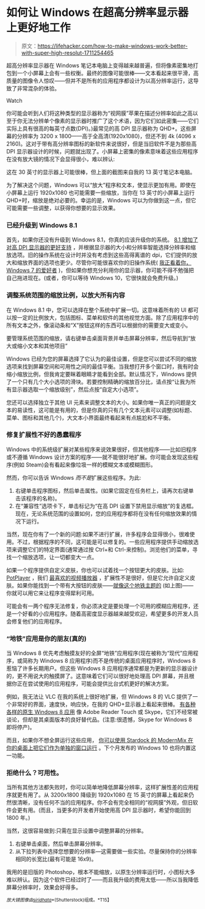 # 如何让 Windows 在超高分辨率显示器上更好地工作

> 原文：<https://lifehacker.com/how-to-make-windows-work-better-with-super-high-resolut-1711254465>

超高分辨率显示器在 Windows 笔记本电脑上变得越来越普遍，但将像素密集地打包到一个小屏幕上会有一些权衡。最终的图像可能很棒——文本看起来很平滑，高质量的图像令人惊叹——但并不是所有的应用程序都设计为以高分辨率运行，这导致了非常混杂的体验。

Watch

你可能会听到人们将这种类型的显示器称为“视网膜”苹果在描述分辨率如此之高以至于你无法分辨单个像素的显示器时推广了这个术语，因为它们如此密集——它们实际上具有很高的每英寸点数(DPI)。)最常见的高 DPI 显示器称为 QHD+。这些屏幕的分辨率为 3200 x 1800——高于全高清(1920x1080)，但还不到 4k (4096 x 2160)。这对于带有高分辨率图标的新软件来说很好，但是当旧软件不是为那些高 DPI 显示器设计的时候，问题就出现了。小屏幕上密集的像素意味着这些应用程序在没有放大镜的情况下会显得很小，难以辨认:

这在 30 英寸的显示器上可能很棒，但上面的截图来自我的 13 英寸笔记本电脑。

为了解决这个问题，Windows 可以“放大”程序和文本，使显示更加有用。即使在小屏幕上运行 1920x1080 也可能需要一些缩放，当你在 13 英寸的小屏幕上运行 QHD+时，缩放是绝对必要的。幸运的是，Windows 可以为你做到这一点，但它可能需要一些调整，以获得你想要的显示效果。

### 已经升级到 Windows 8.1

首先，如果你还没有升级到 Windows 8.1，你真的应该升级你的系统。 [8.1 增加了对高 DPI 显示器的更好支持](http://blogs.windows.com/bloggingwindows/2013/07/15/windows-8-1-dpi-scaling-enhancements/) ，并根据显示器的大小和分辨率智能选择分辨率和缩放选项。旧的操作系统在设计时并没有考虑到这些高得离谱的 dpi，它们提供的放大和缩放界面的选项也更少。尽管你可能很喜欢你的旧操作系统( [我正看着你，Windows 7 的爱好者](https://lifehacker.com/why-does-everyone-hate-windows-8-should-i-upgrade-5955229) )，但如果你想充分利用你的显示器，你可能不得不勉强把自己拖进现在。(或者，你可以等待 Windows 10，它很快就会免费升级。)

### 调整系统范围的缩放比例，以放大所有内容

在 Windows 8.1 中，您可以选择在整个系统中扩展一切。这意味着所有的 UI 都可以按一定的比例放大，包括图标、菜单和软件的其他视觉方面。除了应用程序中的所有文本之外，像滚动条和“X”按钮这样的东西可以根据你的需要变大或变小。

要管理系统范围的缩放，请右键单击桌面背景并单击屏幕分辨率，然后导航到“放大或缩小文本和其他项目”

Windows 已经为您的屏幕选择了它认为的最佳设置，但是您可以尝试不同的缩放选项来找到屏幕空间和可用性之间的最佳平衡。当我想打开多个窗口时，我有时会缩小缩放比例，但我肯定要眯着眼睛才能看到全部。默认情况下，Windows 提供了一个只有几个大小选项的滑块。若要控制精确的缩放百分比，请点按“让我为所有显示器选取一个缩放级别”，然后点按“自定大小选项”。

您还可以选择独立于其他 UI 元素来调整文本的大小。如果你唯一真正的问题是文本的易读性，这可能是有用的，但是你真的只有几个文本元素可以调整(如标题、菜单、图标和其他几个)，大文本小界面最终看起来有点尴尬和不平衡。

### 修复扩展性不好的愚蠢程序

Windows 中的系统级扩展对某些程序来说效果很好，但其他程序——比如旧程序或不遵循 Windows 设计方案的程序——就不能很好地扩展。你可能会发现这些程序(例如 Steam)会有看起来像垃圾一样的模糊文本或模糊图形。

然而，你可以告诉 Windows *而不是*扩展这些程序。为此:

1.  右键单击程序图标，然后单击属性。(如果它固定在任务栏上，请再次右键单击该程序的名称)。
2.  在“兼容性”选项卡下，单击标记为“在高 DPI 设置下禁用显示缩放”的复选框。现在，无论系统范围的设置如何，您的应用程序都将在没有任何缩放效果的情况下运行。

当然，现在你有了一个新的问题:如果不进行扩展，许多程序会显得很小，很难使用。不过，根据程序的不同，这可能是可以修复的。一些应用程序提供手动缩放选项来调整它们的特定界面(通常通过按 Ctrl+和 Ctrl-来控制)。浏览他们的菜单，寻找一个缩放选项，让一切都变大一点。

如果一个程序提供自定义皮肤，你也可以试着找一个按钮更大的皮肤。比如: [PotPlayer](https://potplayer.daum.net/) ，我们 [最喜欢的视频播放器](http://lifehacker.com/the-best-video-player-for-windows-5822672) ，扩展性不是很好，但是它允许自定义皮肤。如果你能找到一个带有大按钮的皮肤——[就像这个地铁主题的](http://daumpotplayer.com/skin-metro-x/) (如上图)——你就可以用它来让程序变得犀利可用。

可能会有一两个程序无法修复，你必须决定是要处理一个可用的模糊应用程序，还是一个好看的小应用程序。随着高密度显示器越来越受欢迎，希望更多的开发人员会修复他们的应用程序。

### “地铁”应用是你的朋友(真的)

当 Windows 8 优先考虑触摸友好的全屏“地铁”应用程序(现在被称为“现代”应用程序，或简称为 Windows 8 应用程序)而不是传统的桌面应用程序时，Windows 8 惹恼了许多长期用户。但这些 Windows 8 应用程序通常都是为更新的显示器设计的，更不用说大的触摸屏了。这意味着它们可以很好地处理高 DPI 屏幕，并且根据你正在尝试使用的应用程序，可能会提供比台式机更好的解决方案。

例如，我无法让 VLC 在我的系统上很好地扩展，但 Windows 8 的 VLC 提供了一个非常好的界面，速度快，响应快，在我的 QHD+显示器上看起来很棒。 [有各种各样的原生 Windows 8 应用](http://lifehacker.com/the-best-new-apps-in-the-windows-8-store-5955209) 像 Adobe Reader Touch 或 Skype，它们不经常被谈论，但却是其桌面版本的良好替代品。(注意:很遗憾，Skype for Windows 8 即将停产)。

而且，如果你不想全屏运行这些应用， [你可以使用 Stardock 的 ModernMix 在你的桌面上把它们作为单独的窗口运行](https://lifehacker.com/the-best-windows-8-apps-you-can-run-on-your-desktop-477556232) 。下个月发布的 Windows 10 也将内置这一功能。

### 拒绝什么？可用性。

当所有其他方法都失败时，你可以简单地降低屏幕分辨率，这样扩展性差的应用程序就更有用了。从 3200x1800 降级到 1920x1080 在 15 英寸的屏幕上看起来仍然很清晰，没有任何不当的应用程序。你不会有完全相同的“视网膜”外观，但旧软件会更有用。(而且，当更多的开发者开始使用高 DPI 显示器时，希望你能回到 1800 年。)

当然，这很容易做到:只需在显示设置中调整屏幕的分辨率。

1.  右键单击桌面，然后单击屏幕分辨率。
2.  从下拉列表中选择您想要的分辨率—这需要做一些实验。尽量保持你的分辨率相同的长宽比(最有可能是 16x9)。

我用的是旧版的 Photoshop，根本不能缩放，以原生分辨率运行时，小图标大多难以辨认。因为这个软件已经过时了——而且我升级的费用太低——所以当我降低屏幕分辨率时，效果会好得多。

<small>*放大镜图像由*</small>[<small>*siridhata*</small>](http://www.shutterstock.com/pic-137355398/stock-vector-search-icon-vector.html?src=Sr6l3NF3oACEzGYxjWMCag-1-8)<small>*(Shutterstock)组成。*T15】</small>